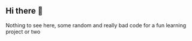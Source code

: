 ## Hi there 👋

Nothing to see here, some random and really bad code for a fun learning project or two
